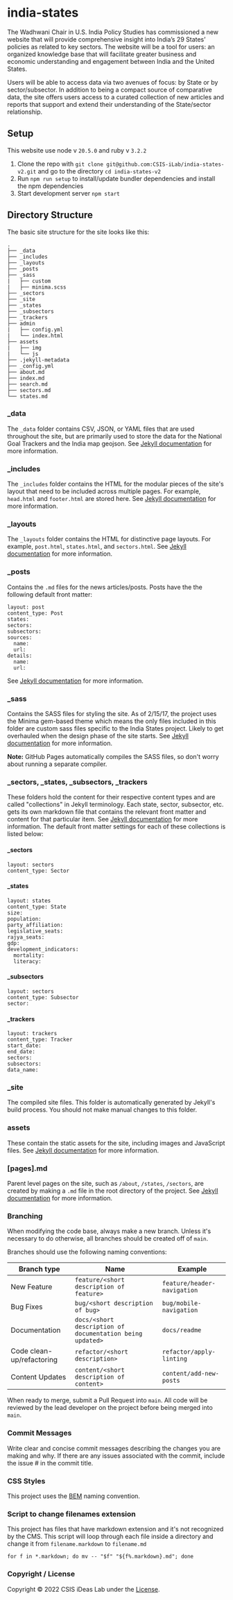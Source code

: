 # india-states
The Wadhwani Chair in U.S. India Policy Studies has commissioned a new website that will provide comprehensive insight into India’s 29 States’ policies as related to key sectors. The website will be a tool for users: an organized knowledge base that will facilitate greater business and economic understanding and engagement between India and the United States.

Users will be able to access data via two avenues of focus: by State or by sector/subsector. In addition to being a compact source of comparative data, the site offers users access to a curated collection of new articles and reports that support and extend their understanding of the State/sector relationship.

## Setup
This website use node v `20.5.0` and ruby v `3.2.2`
1. Clone the repo with `git clone git@github.com:CSIS-iLab/india-states-v2.git` and go to the directory `cd india-states-v2`
2. Run `npm run setup` to install/update bundler dependencies and install the npm dependencies
3. Start development server `npm start`

## Directory Structure
The basic site structure for the site looks like this:
```
.
├── _data
├── _includes
├── _layouts
├── _posts
├── _sass
|   ├── custom
|   ├── minima.scss
├── _sectors
├── _site
├── _states
├── _subsectors
├── _trackers
├── admin
|   ├── config.yml
|   └── index.html
├── assets
|   ├── img
|   └── js
├── .jekyll-metadata
├── _config.yml
├── about.md
├── index.md
├── search.md
├── sectors.md
└── states.md
```
### _data
The `_data` folder contains CSV, JSON, or YAML files that are used throughout the site, but are primarily used to store the data for the National Goal Trackers and the India map geojson. See [Jekyll documentation](https://jekyllrb.com/docs/datafiles/) for more information.

### _includes
The `_includes` folder contains the HTML for the modular pieces of the site's layout that need to be included across multiple pages. For example, `head.html` and `footer.html` are stored here. See [Jekyll documentation](https://jekyllrb.com/docs/includes/) for more information.

### _layouts
The `_layouts` folder contains the HTML for distinctive page layouts. For example, `post.html`, `states.html`, and `sectors.html`. See [Jekyll documentation](https://jekyllrb.com/docs/themes/) for more information.

### _posts
Contains the `.md` files for the news articles/posts. Posts have the the following default front matter:
```
layout: post
content_type: Post
states: 
sectors: 
subsectors: 
sources:
  name: 
  url: 
details:
  name: 
  url:
```
See [Jekyll documentation](https://jekyllrb.com/docs/posts/) for more information.

### _sass
Contains the SASS files for styling the site. As of 2/15/17, the project uses the Minima gem-based theme which means the only files included in this folder are custom sass files specific to the India States project. Likely to get overhauled when the design phase of the site starts. See [Jekyll documentation](https://jekyllrb.com/docs/themes/) for more information.

**Note:** GitHub Pages automatically compiles the SASS files, so don't worry about running a separate compiler.

### _sectors, _states, _subsectors, _trackers
These folders hold the content for their respective content types and are called "collections" in Jekyll terminology. Each state, sector, subsector, etc. gets its own markdown file that contains the relevant front matter and content for that particular item. See [Jekyll documentation](https://jekyllrb.com/docs/collections/) for more information. The default front matter settings for each of these collections is listed below:

#### _sectors
```
layout: sectors
content_type: Sector
```

#### _states
```
layout: states
content_type: State
size: 
population: 
party_affiliation: 
legislative_seats: 
rajya_seats: 
gdp: 
development_indicators:
  mortality: 
  literacy: 
```

#### _subsectors
```
layout: sectors
content_type: Subsector
sector: 
```

#### _trackers
```
layout: trackers
content_type: Tracker
start_date: 
end_date: 
sectors: 
subsectors: 
data_name: 
```

### _site
The compiled site files. This folder is automatically generated by Jekyll's build process. You should not make manual changes to this folder.

### assets
These contain the static assets for the site, including images and JavaScript files. See [Jekyll documentation](https://jekyllrb.com/docs/assets/) for more information.

### [pages].md
Parent level pages on the site, such as `/about`, `/states`, `/sectors`, are created by making a `.md` file in the root directory of the project. See [Jekyll documentation](https://jekyllrb.com/docs/pages/) for more information.

### Branching

When modifying the code base, always make a new branch. Unless it's necessary to do otherwise, all branches should be created off of `main`.

Branches should use the following naming conventions:

| Branch type               | Name                                                      | Example                     |
| ------------------------- | --------------------------------------------------------- | --------------------------- |
| New Feature               | `feature/<short description of feature>`                  | `feature/header-navigation` |
| Bug Fixes                 | `bug/<short description of bug>`                          | `bug/mobile-navigation`     |
| Documentation             | `docs/<short description of documentation being updated>` | `docs/readme`               |
| Code clean-up/refactoring | `refactor/<short description>`                            | `refactor/apply-linting`    |
| Content Updates           | `content/<short description of content>`                  | `content/add-new-posts`     |

When ready to merge, submit a Pull Request into `main`. All code will be reviewed by the lead developer on the project before being merged into `main`.

### Commit Messages

Write clear and concise commit messages describing the changes you are making and why. If there are any issues associated with the commit, include the issue # in the commit title.

### CSS Styles

This project uses the [BEM](http://getbem.com/introduction/) naming convention.

### Script to change filenames extension

This project has files that have markdown extension and it's not recognized by the CMS. This script  will loop through each file inside a directory and change it from `filename.markdown` to `filename.md`

```Shell
for f in *.markdown; do mv -- "$f" "${f%.markdown}.md"; done
```

### Copyright / License

Copyright © 2022 CSIS iDeas Lab under the [License](LICENSE).
